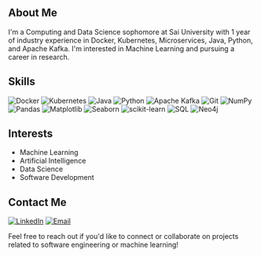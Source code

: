 ## About Me
I'm a Computing and Data Science sophomore at Sai University with 1 year of industry experience in Docker, Kubernetes, Microservices, Java, Python, and Apache Kafka.
I'm interested in Machine Learning and pursuing a career in research.

## Skills
![Docker](https://img.shields.io/badge/Docker-2496ED?logo=docker&logoColor=white&style=for-the-badge)
![Kubernetes](https://img.shields.io/badge/Kubernetes-326CE5?logo=kubernetes&logoColor=white&style=for-the-badge)
![Java](https://img.shields.io/badge/Java-007396?logo=java&logoColor=white&style=for-the-badge)
![Python](https://img.shields.io/badge/Python-3776AB?logo=python&logoColor=white&style=for-the-badge)
![Apache Kafka](https://img.shields.io/badge/Apache%20Kafka-231F20?logo=apachekafka&logoColor=white&style=for-the-badge)
![Git](https://img.shields.io/badge/Git-F05032?logo=git&logoColor=white&style=for-the-badge)
![NumPy](https://img.shields.io/badge/NumPy-013243?logo=numpy&logoColor=white&style=for-the-badge)
![Pandas](https://img.shields.io/badge/Pandas-150458?logo=pandas&logoColor=white&style=for-the-badge)
![Matplotlib](https://img.shields.io/badge/Matplotlib-3776AB?logo=matplotlib&logoColor=white&style=for-the-badge)
![Seaborn](https://img.shields.io/badge/Seaborn-4C72B0?logo=seaborn&logoColor=white&style=for-the-badge)
![scikit-learn](https://img.shields.io/badge/scikit--learn-F7931E?logo=scikit-learn&logoColor=white&style=for-the-badge)
![SQL](https://img.shields.io/badge/SQL-4479A1?logo=sql&logoColor=white&style=for-the-badge)
![Neo4j](https://img.shields.io/badge/Neo4j-008CC1?logo=neo4j&logoColor=white&style=for-the-badge)



## Interests
- Machine Learning
- Artificial Intelligence
- Data Science
- Software Development


## Contact Me
[![LinkedIn](https://img.shields.io/badge/LinkedIn-0077B5?logo=linkedin&logoColor=white&style=for-the-badge)](https://www.linkedin.com/in/vidhyakshayakannan)
[![Email](https://img.shields.io/badge/Email-D14836?logo=gmail&logoColor=white&style=for-the-badge)](mailto:vidhyakshaya.k-26@scds.saiuniversity.edu.in)

Feel free to reach out if you'd like to connect or collaborate on projects related to software engineering or machine learning!
